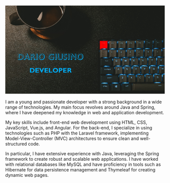 

<!-- ![1](https://user-images.githubusercontent.com/82829377/220737623-9b0d7e89-857a-41ec-a670-4499fda13a3d.png) -->

![1](https://github.com/DarioGiusino/DarioGiusino/blob/main/Dario%20Giusino%20Developer%20(1).png)

I am a young and passionate developer with a strong background in a wide range of technologies. My main focus revolves around Java and Spring, where I have deepened my knowledge in web and application development.

My key skills include front-end web development using HTML, CSS, JavaScript, Vue.js, and Angular. For the back-end, I specialize in using technologies such as PHP with the Laravel framework, implementing Model-View-Controller (MVC) architectures to ensure clean and well-structured code.

In particular, I have extensive experience with Java, leveraging the Spring framework to create robust and scalable web applications. I have worked with relational databases like MySQL and have proficiency in tools such as Hibernate for data persistence management and Thymeleaf for creating dynamic web pages.
